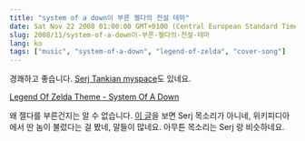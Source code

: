 ```yaml
---
title: "system of a down이 부른 젤다의 전설 테마"
date: Sat Nov 22 2008 01:00:00 GMT+0100 (Central European Standard Time)
slug: 2008/11/system-of-a-down이-부른-젤다의-전설-테마
lang: ko
tags: ["music", "system-of-a-down", "legend-of-zelda", "cover-song"]
---
```


경쾌하고 좋습니다. [Serj Tankian myspace](http://www.myspace.com/serjtankian)도 있네요.

[Legend Of Zelda Theme - System Of A Down](http://www.imeem.com/itchyguppy/music/D47jc3ph/system_of_a_down_legend_of_zelda_theme/)

왜 젤다를 부른건지는 알 수 없습니다. 
[이 글](http://www.topix.com/forum/who/system-of-a-down/T4DUMPUU4PU0PCAHK)을 보면 Serj 목소리가 아니네, 위키피디아에서 딴 놈이 불렀다는 걸 봤네, 말들이 많네요. 아무튼 목소리는 Serj 랑 비슷하네요.
